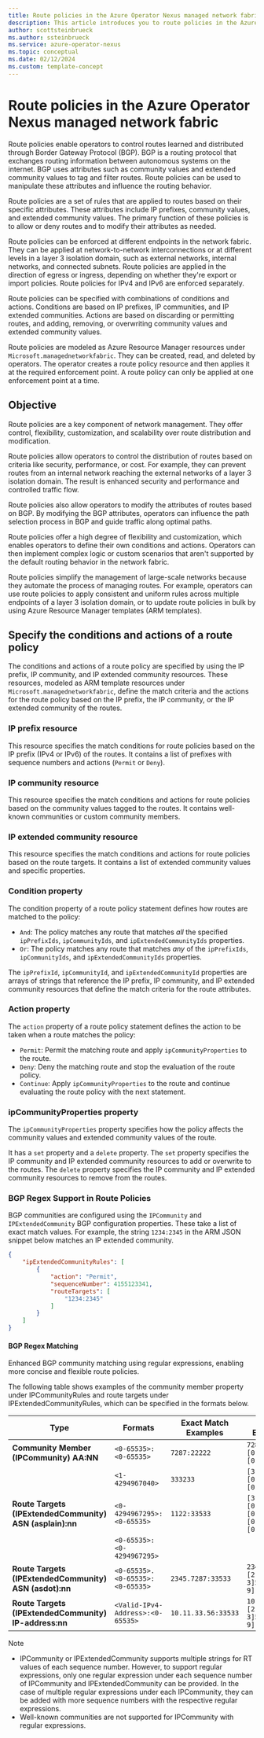 ```yaml
---
title: Route policies in the Azure Operator Nexus managed network fabric
description: This article introduces you to route policies in the Azure Operator Nexus managed network fabric.
author: scottsteinbrueck
ms.author: ssteinbrueck
ms.service: azure-operator-nexus
ms.topic: conceptual
ms.date: 02/12/2024
ms.custom: template-concept
---
```


# Route policies in the Azure Operator Nexus managed network fabric

Route policies enable operators to control routes learned and distributed through Border Gateway Protocol (BGP). BGP is a routing protocol that exchanges routing information between autonomous systems on the internet. BGP uses attributes such as community values and extended community values to tag and filter routes. Route policies can be used to manipulate these attributes and influence the routing behavior.

Route policies are a set of rules that are applied to routes based on their specific attributes. These attributes include IP prefixes, community values, and extended community values. The primary function of these policies is to allow or deny routes and to modify their attributes as needed.

Route policies can be enforced at different endpoints in the network fabric. They can be applied at network-to-network interconnections or at different levels in a layer 3 isolation domain, such as external networks, internal networks, and connected subnets. Route policies are applied in the direction of egress or ingress, depending on whether they're export or import policies. Route policies for IPv4 and IPv6 are enforced separately.

Route policies can be specified with combinations of conditions and actions. Conditions are based on IP prefixes, IP communities, and IP extended communities. Actions are based on discarding or permitting routes, and adding, removing, or overwriting community values and extended community values.

Route policies are modeled as Azure Resource Manager resources under `Microsoft.managednetworkfabric`. They can be created, read, and deleted by operators. The operator creates a route policy resource and then applies it at the required enforcement point. A route policy can only be applied at one enforcement point at a time.

## Objective

Route policies are a key component of network management. They offer control, flexibility, customization, and scalability over route distribution and modification.

Route policies allow operators to control the distribution of routes based on criteria like security, performance, or cost. For example, they can prevent routes from an internal network reaching the external networks of a layer 3 isolation domain. The result is enhanced security and performance and controlled traffic flow.

Route policies also allow operators to modify the attributes of routes based on BGP. By modifying the BGP attributes, operators can influence the path selection process in BGP and guide traffic along optimal paths.

Route policies offer a high degree of flexibility and customization, which enables operators to define their own conditions and actions. Operators can then implement complex logic or custom scenarios that aren't supported by the default routing behavior in the network fabric.

Route policies simplify the management of large-scale networks because they automate the process of managing routes. For example, operators can use route policies to apply consistent and uniform rules across multiple endpoints of a layer 3 isolation domain, or to update route policies in bulk by using Azure Resource Manager templates (ARM templates).

## Specify the conditions and actions of a route policy

The conditions and actions of a route policy are specified by using the IP prefix, IP community, and IP extended community resources. These resources, modeled as ARM template resources under `Microsoft.managednetworkfabric`, define the match criteria and the actions for the route policy based on the IP prefix, the IP community, or the IP extended community of the routes.

### IP prefix resource

This resource specifies the match conditions for route policies based on the IP prefix (IPv4 or IPv6) of the routes. It contains a list of prefixes with sequence numbers and actions (`Permit` or `Deny`).

### IP community resource

This resource specifies the match conditions and actions for route policies based on the community values tagged to the routes. It contains well-known communities or custom community members.

### IP extended community resource

This resource specifies the match conditions and actions for route policies based on the route targets. It contains a list of extended community values and specific properties.

### Condition property

The condition property of a route policy statement defines how routes are matched to the policy:

- `And`: The policy matches any route that matches *all* the specified `ipPrefixIds`, `ipCommunityIds`, and `ipExtendedCommunityIds` properties.
- `Or`: The policy matches any route that matches *any* of the `ipPrefixIds`, `ipCommunityIds`, and `ipExtendedCommunityIds` properties.

The `ipPrefixId`, `ipCommunityId`, and `ipExtendedCommunityId` properties are arrays of strings that reference the IP prefix, IP community, and IP extended community resources that define the match criteria for the route attributes.

### Action property

The `action` property of a route policy statement defines the action to be taken when a route matches the policy:

- `Permit`: Permit the matching route and apply `ipCommunityProperties` to the route.
- `Deny`: Deny the matching route and stop the evaluation of the route policy.
- `Continue`: Apply `ipCommunityProperties` to the route and continue evaluating the route policy with the next statement.

### ipCommunityProperties property

The `ipCommunityProperties` property specifies how the policy affects the community values and extended community values of the route.

It has a `set` property and a `delete` property. The `set` property specifies the IP community and IP extended community resources to add or overwrite to the routes. The `delete` property specifies the IP community and IP extended community resources to remove from the routes.

### BGP Regex Support in Route Policies

BGP communities are configured using the `IPCommunity` and `IPExtendedCommunity` BGP configuration properties. These take a list of exact match values. For example, the string `1234:2345` in the ARM JSON snippet below matches an IP extended community.

```json
{
    "ipExtendedCommunityRules": [
        {
            "action": "Permit",
            "sequenceNumber": 4155123341,
            "routeTargets": [
                "1234:2345"
            ]
        }
    ]
}
```

#### BGP Regex Matching

Enhanced BGP community matching using regular expressions, enabling more concise and flexible route policies.

The following table shows examples of the community member property under IPCommunityRules and route targets under IPExtendedCommunityRules, which can be specified in the formats below.

| **Type**                                           | **Formats**                              | **Exact Match Examples**                  | **Regex Examples**                                      |
|----------------------------------------------------|------------------------------------------|-------------------------------------------|---------------------------------------------------------|
| **Community Member (IPCommunity) AA:NN**           | `<0-65535>:<0-65535>`                    | `7287:22222`                              | `7287:[2-9][0-9]2[0-9][0-9]`                            |
|                                                    | `<1-4294967040>`                         | `333233`                                  | `[3-6][2-9][0-9]2[0-9][0-9]`                            |
| **Route Targets (IPExtendedCommunity) ASN (asplain):nn** | `<0-4294967295>:<0-65535>`               | `1122:33533`                              | `[3-6][2-9][0-9]2[0-9][0-9]:[2-9][0-3]5[0-8][0-9]`      |
|                                                    | `<0-65535>:<0-4294967295>`               |                                           |                                                         |
| **Route Targets (IPExtendedCommunity) ASN (asdot):nn** | `<0-65535>.<0-65535>:<0-65535>`          | `2345.7287:33533`                         | `2345.7287:[2-9][0-3]5[0-8][0-9]`                       |
| **Route Targets (IPExtendedCommunity) IP-address:nn** | `<Valid-IPv4-Address>:<0-65535>`         | `10.11.33.56:33533`                       | `10.11.33.56:[2-9][0-3]5[0-8][0-9]`                     |

> [!NOTE] 
> - IPCommunity or IPExtendedCommunity supports multiple strings for RT values of each sequence number. However, to support regular expressions, only one regular expression under each sequence number of IPCommunity and IPExtendedCommunity can be provided. In the case of multiple regular expressions under each IPCommunity, they can be added with more sequence numbers with the respective regular expressions.
> - Well-known communities are not supported for IPCommunity with regular expressions.